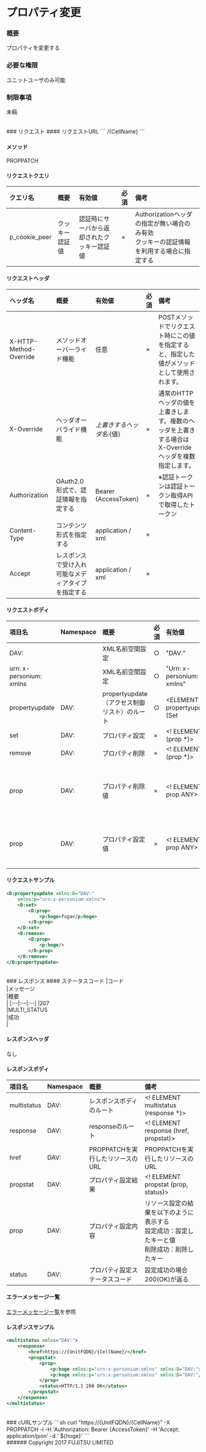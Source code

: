 # プロパティ変更
### 概要
プロパティを変更する

### 必要な権限
ユニットユーザのみ可能

### 制限事項
未稿

<br>
### リクエスト
#### リクエストURL
```
/{CellName}
```

#### メソッド
PROPPATCH

#### リクエストクエリ

|クエリ名<br>|概要<br>|有効値<br>|必須<br>|備考<br>|
|:--|:--|:--|:--|:--|
|p_cookie_peer<br>|クッキー認証値<br>|認証時にサーバから返却されたクッキー認証値<br>|×<br>|Authorizationヘッダの指定が無い場合のみ有効<br>クッキーの認証情報を利用する場合に指定する<br>|
#### リクエストヘッダ

|ヘッダ名<br>|概要<br>|有効値<br>|必須<br>|備考<br>|
|:--|:--|:--|:--|:--|
|X-HTTP-Method-Override<br>|メソッドオーバーライド機能<br>|任意<br>|×<br>|POSTメソッドでリクエスト時にこの値を指定すると、指定した値がメソッドとして使用されます。<br>|
|X-Override<br>|ヘッダオーバライド機能<br>|${上書きするヘッダ名}:${値}<br>|×<br>|通常のHTTPヘッダの値を上書きします。複数のヘッダを上書きする場合はX-Overrideヘッダを複数指定します。<br>|
|Authorization<br>|OAuth2.0形式で、認証情報を指定する<br>|Bearer {AccessToken}<br>|×<br>|※認証トークンは認証トークン取得APIで取得したトークン<br>|
|Content-Type<br>|コンテンツ形式を指定する<br>|application / xml<br>|×<br>|<br>|
|Accept<br>|レスポンスで受け入れ可能なメディアタイプを指定する<br>|application / xml<br>|×<br>|<br>|
#### リクエストボディ

|項目名<br>|Namespace<br>|概要<br>|必須<br>|有効値<br>|備考<br>|
|:--|:--|:--|:--|:--|:--|
|DAV:<br>|<br>|XML名前空間設定<br>|○<br>|"DAV:"<br>|<br>|
|urn: x-personium: xmlns<br>|<br>|XML名前空間設定<br>|○<br>|"Urn: x-personium: xmlns"<br>|<br>|
|propertyupdate<br>|DAV:<br>|propertyupdate（アクセス制御リスト）のルート<br>|○<br>|<ELEMENT propertyupdate! (Set | remove)><br>|<br>|
|set<br>|DAV:<br>|プロパティ設定<br>|×<br>|<! ELEMENT set (prop *)><br>|<br>|
|remove<br>|DAV:<br>|プロパティ削除<br>|×<br>|<! ELEMENT set (prop *)><br>|<br>|
|prop<br>|DAV:<br>|プロパティ削除値<br>|×<br>|<! ELEMENT prop ANY><br>|ANYに指定したXMLがタグをキーとして削除を行う<br>|
|prop<br>|DAV:<br>|プロパティ設定値<br>|×<br>|<! ELEMENT prop ANY><br>|ANYに指定したXMLタグがキーとなる<br>|
#### リクエストサンプル
```xml
<D:propertyupdate xmlns:D="DAV:"  
    xmlns:p="urn:x-personium:xmlns">
    <D:set>
        <D:prop>
            <p:hoge>fuga</p:hoge>
        </D:prop>
    </D:set>
    <D:remove>
        <D:prop>
            <p:hoge/>
        </D:prop>
    </D:remove>
</D:propertyupdate>
```
<br>
### レスポンス
#### ステータスコード
|コード<br>|メッセージ<br>|概要<br>|
|:--|:--|:--|
|207<br>|MULTI_STATUS<br>|成功<br>|

#### レスポンスヘッダ
なし

#### レスポンスボディ

|項目名<br>|Namespace<br>|概要<br>|備考<br>|
|:--|:--|:--|:--|
|multistatus<br>|DAV:<br>|レスポンスボディのルート<br>|<! ELEMENT multistatus (response *)><br>|
|response<br>|DAV:<br>|responseのルート<br>|<! ELEMENT response (href, propstat)><br>|
|href<br>|DAV:<br>|PROPPATCHを実行したリソースのURL<br>|PROPPATCHを実行したリソースのURL<br>|
|propstat<br>|DAV:<br>|プロパティ設定結果<br>|<! ELEMENT propstat (prop, status)><br>|
|prop<br>|DAV:<br>|プロパティ設定内容<br>|リソース設定の結果を以下のように表示する<br>設定成功：設定したキーと値<br>削除成功：削除したキー<br>|
|status<br>|DAV:<br>|プロパティ設定ステータスコード<br>|設定成功の場合200(OK)が返る<br>|
#### エラーメッセージ一覧
[エラーメッセージ一覧](004_Error_Messages.html)を参照

#### レスポンスサンプル
```xml
<multistatus xmlns="DAV:">
    <response>
        <href>https://{UnitFQDN}/{CellName}/</href>
        <propstat>
            <prop>
                <p:hoge xmlns:p="urn:x-personium:xmlns" xmlns:D="DAV:">${hoge}</p:hoge>
                <p:hoge xmlns:p="urn:x-personium:xmlns" xmlns:D="DAV:"/>
            </prop>
            <status>HTTP/1.1 200 OK</status>
        </propstat>
    </response>
</multistatus>
```
<br>
### cURLサンプル
```sh
curl "https://{UnitFQDN}/{CellName}" -X PROPPATCH -i -H 'Authorization: Bearer {AccessToken}' -H 'Accept: application/json' -d '<?xml version="1.0" encoding="utf-8" ?>
<D:propertyupdate xmlns:D="DAV:" xmlns:p="urn:x-personium:xmlns"><D:set><D:prop>
<p:hoge>${hoge}</p:hoge></D:prop></D:set><D:remove><D:prop><p:hoge/></D:prop></D:remove></D:propertyupdate>'
```
<br>
###### Copyright 2017    FUJITSU LIMITED
